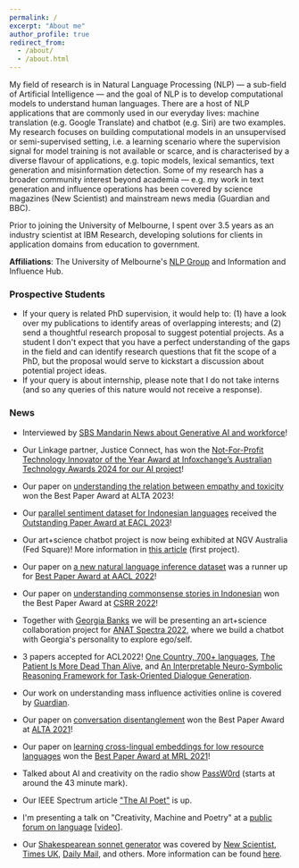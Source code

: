 ```yaml
---
permalink: /
excerpt: "About me"
author_profile: true
redirect_from: 
  - /about/
  - /about.html
---
```


My field of research is in Natural Language Processing (NLP) &mdash; a sub-field of Artificial Intelligence &mdash; and the goal of NLP is to develop computational models to understand human languages. There are a host of NLP applications that are commonly used in our everyday lives: machine translation (e.g. Google Translate) and chatbot (e.g. Siri) are two examples. My research focuses on building computational models in an unsupervised or semi-supervised setting, i.e. a learning scenario where the supervision signal for model training is not available or scarce, and is characterised by a diverse flavour of applications, e.g. topic models, lexical semantics, text generation and misinformation detection. Some of my research has a broader community interest beyond academia &mdash; e.g. my work in text generation and influence operations has been covered by science magazines (New Scientist) and mainstream news media (Guardian and BBC).

Prior to joining the University of Melbourne, I spent over 3.5 years as an industry scientist at IBM Research, developing solutions for clients in application domains from education to government.

**Affiliations**: The University of Melbourne's [NLP Group](https://cis.unimelb.edu.au/research/artificial-intelligence/Natural-Language-Processing) and Information and Influence Hub. 

### Prospective Students

- If your query is related PhD supervision, it would help to: (1) have a look over my publications to identify areas of overlapping interests; and (2) send a thoughtful research proposal to suggest potential projects. As a student I don't expect that you have a perfect understanding of the gaps in the field and can identify research questions that fit the scope of a PhD, but the proposal would serve to kickstart a discussion about potential project ideas.
- If your query is about internship, please note that I do not take interns (and so any queries of this nature would not receive a response).

### News

- Interviewed by [SBS Mandarin News about Generative AI and workforce](https://www.youtube.com/watch?v=BXPeDFKZ3Yg#t=21m24s)!

- Our Linkage partner, Justice Connect, has won the [Not-For-Profit Technology Innovator of the Year Award at Infoxchange’s Australian Technology Awards 2024 for our AI project](https://www.communitydirectors.com.au/articles/sector-shines-in-technology-awards#:~:text=The%20Not%2Dfor%2Dprofit%20Technology,them%20to%20the%20right%20support.)!

- Our paper on [understanding the relation between empathy and toxicity](https://alta2023.alta.asn.au/files/27.pdf) won the Best Paper Award at ALTA 2023!

- Our [parallel sentiment dataset for Indonesian languages](https://aclanthology.org/2023.eacl-main.57/) received the [Outstanding Paper Award at EACL 2023](https://2023.eacl.org/program/best-paper/)!

- Our art+science chatbot project is now being exhibited at NGV Australia (Fed Square)! More information in [this article](https://www.smh.com.au/culture/art-and-design/the-now-factor-10-things-not-to-miss-at-ngv-s-latest-blockbuster-20230310-p5cr6p.html) (first project).

- Our paper on [a new natural language inference dataset](https://arxiv.org/abs/2210.03256) was a runner up for [Best Paper Award at AACL 2022](https://www.aacl2022.org/Blog/Best-paper-awards)!

- Our paper on [understanding commonsense stories in Indonesian](https://openreview.net/forum?id=zPFbyqOX8Cx) won the Best Paper Award at [CSRR 2022](https://csrr-workshop.github.io/)!

- Together with [Georgia Banks](https://www.georgiabanks.info/) we will be presenting an art+science collaboration project for [ANAT Spectra 2022](https://events.humanitix.com/spectravision), where we build a chatbot with Georgia's personality to explore ego/self.

- 3 papers accepted for ACL2022! [One Country, 700+ languages](https://openreview.net/forum?id=zZOyzUCFFt), [The Patient Is More Dead Than Alive](https://openreview.net/forum?id=YDwkCkgFFFn), and [An Interpretable Neuro-Symbolic Reasoning Framework for Task-Oriented Dialogue Generation](https://arxiv.org/abs/2203.05843).

- Our work on understanding mass influence activities online is covered by [Guardian](https://www.theguardian.com/australia-news/2021/dec/10/cyberwarfare-report-australias-democracy-faces-existential-threat-from-mass-influence-of-foreign-powers-and-social-media).

- Our paper on [conversation disentanglement](https://alta2021.alta.asn.au/files/ALTA2021-proceedings-draft.pdf#page=11) won the Best Paper Award at [ALTA 2021](https://alta2021.alta.asn.au/)!

- Our paper on [learning cross-lingual embeddings for low resource languages](https://aclanthology.org/2021.mrl-1.2.pdf) won the [Best Paper Award at MRL 2021](https://sites.google.com/view/mrl-2021/best-papers)!
- Talked about AI and creativity on the radio show [PassW0rd](https://www.mixcloud.com/FI_PassW0rd/passw0rd-creativity-and-ai/) (starts at around the 43 minute mark).
- Our IEEE Spectrum article ["The AI Poet"](https://spectrum.ieee.org/artificial-intelligence/machine-learning/this-ai-poet-mastered-rhythm-rhyme-and-natural-language-to-write-like-shakespeare) 
is up.
- I'm presenting a talk on "Creativity, Machine and Poetry" at a [public forum on language](https://art-museum.unimelb.edu.au/events/language/) [[video](https://www.youtube.com/watch?v=cHUIFKhPPyo)].
- Our [Shakespearean sonnet generator](https://www.aclweb.org/anthology/P18-1181) was covered by [New Scientist](https://www.newscientist.com/article/2175301-ai-creates-shakespearean-sonnets-and-theyre-actually-quite-good/), [Times UK](https://www.thetimes.co.uk/article/computers-produce-poetry-by-the-meter-vk80077zl), [Daily Mail](http://www.dailymail.co.uk/sciencetech/article-6000619/Can-spot-real-Shakespeare-sonnet-AI-learns-write-poetry.html), and others. More information can be found [here](https://github.com/jhlau/deepspeare#media-coverage).


